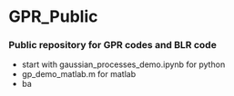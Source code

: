 # GPR_Public
### Public repository for GPR codes and BLR code
* start with gaussian_processes_demo.ipynb for python
* gp_demo_matlab.m for matlab
* ba
